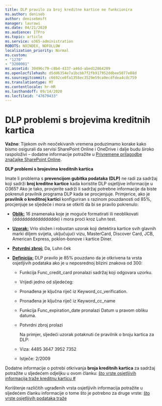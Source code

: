 ```yaml
---
title: DLP pravilo za broj kreditne kartice ne funkcionira
ms.author: deniseb
author: denisebmsft
manager: laurawi
ms.date: 04/21/2020
ms.audience: ITPro
ms.topic: article
ms.service: o365-administration
ROBOTS: NOINDEX, NOFOLLOW
localization_priority: Normal
ms.custom:
- "1270"
- "3200001"
ms.assetid: 30496c79-c8b4-4337-a46d-abed12864209
ms.openlocfilehash: d5dd6354e7a1bcbb7f2fb917952ddbee5077e88d
ms.sourcegitcommit: c6692ce0fa1358ec3529e59ca0ecdfdea4cdc759
ms.translationtype: MT
ms.contentlocale: hr-HR
ms.lasthandoff: 09/14/2020
ms.locfileid: "47679433"
---
```

# <a name="dlp-issues-with-credit-card-numbers"></a>DLP problemi s brojevima kreditnih kartica

**Važno**: Tijekom ovih neočekivanih vremena poduzimamo korake kako bismo osigurali da servisi SharePoint Online i OneDrive i dalje budu široko raspoloživi – dodatne informacije potražite u [Privremene prilagodbe značajke SharePoint Online](https://aka.ms/ODSPAdjustments).

**DLP problemi s brojevima kreditnih kartica**

Imate li problema s **prevencijom gubitka podataka (DLP)** ne radi za sadržaj koji sadrži **broj kreditne kartice** kada koristite DLP osjetljive informacije u O365? Ako je tako, provjerite sadrži li sadržaj potrebne informacije da biste pokrenuli pravilnik programa DLP kada se procjenjuje. Primjerice, ako je **pravilnik o kreditnoj kartici** konfiguriran s razinom pouzdanosti od 85%, procjenjuje se sljedeće i mora se otkriti da bi se pravilo pokrenulo:
  
- **[Oblik:](https://docs.microsoft.com/microsoft-365/compliance/sensitive-information-type-entity-definitions#format-19)** 16 znamenaka koje je moguće formatirati ili neoblikovati (dddddddddddddddde) i mora proći kroz Luhn test.

- **[Uzorak:](https://docs.microsoft.com/microsoft-365/compliance/sensitive-information-type-entity-definitions#pattern-19)** Vrlo složen i robustan uzorak koji detektira kartice svih glavnih marki diljem svijeta, uključujući vizu, MasterCard, Discover Card, JCB, American Express, poklon-bonove i kartice Diner.

- **[Potvrdni zbroj:](https://docs.microsoft.com/microsoft-365/compliance/sensitive-information-type-entity-definitions#checksum-19)** Da, Luhn ček

- **[Definicija:](https://docs.microsoft.com/microsoft-365/compliance/sensitive-information-type-entity-definitions#definition-19)** DLP pravilo je 85% pouzdano da je otkrivena ta vrsta osjetljivih podataka ako je u neposrednoj blizini znakova od 300:

  - Funkcija Func_credit_card pronalazi sadržaj koji odgovara uzorku.

  - Vrijedi jedno od sljedećeg:

  - Pronađena je ključna riječ iz Keyword_cc_verification.

  - Pronađena je ključna riječ iz Keyword_cc_name

  - Funkcija Func_expiration_date pronalazi Datum u pravom obliku datuma.

  - Potvrdni zbroj prolazi

    Na primjer, sljedeći uzorak potaknuti će pravilnik o broju kartica za DLP:

  - Viza: 4485 3647 3952 7352
  
  - Istječe: 2/2009

Dodatne informacije o potrebi otkrivanja **broja kreditnih kartica** za sadržaj potražite u sljedećem odjeljku u ovom članku: [što vrste osjetljivih informacija traže kreditnu karticu #](https://docs.microsoft.com/microsoft-365/compliance/sensitive-information-type-entity-definitions#credit-card-number)
  
Korištenje različitih ugrađenih vrsta osjetljivih informacija potražite u sljedećem članku informacije o tome što je potrebno za druge vrste: [što vrste osjetljivih podataka traže](https://docs.microsoft.com/microsoft-365/compliance/sensitive-information-type-entity-definitions)
  